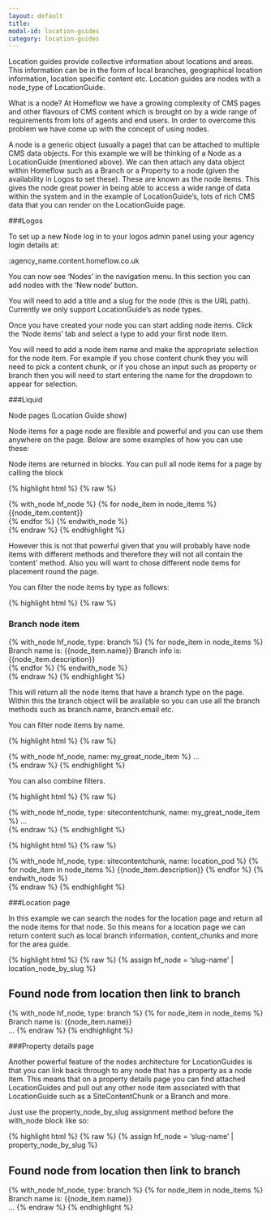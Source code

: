 ```yaml
---
layout: default
title:
modal-id: location-guides
category: location-guides
---
```

Location guides provide collective information about locations and areas. This information can be in the form of local branches, geographical location information, location specific content etc. Location guides are nodes with a node_type of LocationGuide. 

What is a node? At Homeflow we have a growing complexity of CMS pages and other flavours of CMS content which is brought on by a wide range of requirements from lots of agents and end users. In order to overcome this problem we have come up with the concept of using nodes. 

A node is a generic object (usually a page) that can be attached to multiple CMS data objects. For this example we will be thinking of a Node as a LocationGuide (mentioned above). We can then attach any data object within Homeflow such as a Branch or a Property to a node (given the availability in Logos to set these). These are known as the node items. This gives the node great power in being able to access a wide range of data within the system and in the example of LocationGuide’s, lots of rich CMS data that you can render on the LocationGuide page. 

###Logos

To set up a new Node log in to your logos admin panel using your agency login details at:

:agency_name.content.homeflow.co.uk

You can now see ‘Nodes’ in the navigation menu. In this section you can add nodes with the ‘New node’ button. 

You will need to add a title and a slug for the node (this is the URL path). Currently we only support LocationGuide’s as node types. 

Once you have created your node you can start adding node items. Click the ‘Node items’ tab and select a type to add your first node item. 

You will need to add a node item name and make the appropriate selection for the node item. For example if you chose content chunk they you will need to pick a content chunk, or if you chose an input such as property or branch then you will need to start entering the name for the dropdown to appear for selection. 

###Liquid

Node pages (Location Guide show)

Node items for a page node are flexible and powerful and you can use them anywhere on the page. Below are some examples of how you can use these:

Node items are returned in blocks. You can pull all node items for a page by calling the block

{% highlight html %}
{% raw %}
<div class="node">
	{% with_node hf_node %}
	  {% for node_item in node_items %}
	  	<div class="node_item">
	    	{{node_item.content}}
	    </div>
	  {% endfor %}
	{% endwith_node %}
</div>
{% endraw %}
{% endhighlight %}

However this is not that powerful given that you will probably have node items with different methods and therefore they will not all contain the ‘content’ method. Also you will want to chose different node items for placement round the page. 

You can filter the node items by type as follows:

{% highlight html %}
{% raw %}
<div class="node">
	<h3>Branch node item</h3>
	{% with_node hf_node, type: branch %}
	  {% for node_item in node_items %}
	  	<div class="node_item">
	    	Branch name is: {{node_item.name}}
    		Branch info is: {{node_item.description}}
	    </div>
	  {% endfor %}
	{% endwith_node %}
</div>
{% endraw %}
{% endhighlight %}

This will return all the node items that have a branch type on the page. Within this the branch object will be available so you can use all the branch methods such as branch.name, branch.email etc. 

You can filter node items by name.

{% highlight html %}
{% raw %}
	<div class="node">
		{% with_node hf_node, name: my_great_node_item   %}
		...
	</div>
{% endraw %}
{% endhighlight %}

You can also combine filters.

{% highlight html %}
{% raw %}
	<div class="node">
		{% with_node hf_node,  type: sitecontentchunk, name: my_great_node_item   %}
		...
	</div>
{% endraw %}
{% endhighlight %}

{% highlight html %}
{% raw %}
	<div class="node">
		{% with_node hf_node, type: sitecontentchunk, name: location_pod  %}
		  {% for node_item in node_items %}
		    {{node_item.description}}
		  {% endfor %}
		{% endwith_node %}
	</div>
{% endraw %}
{% endhighlight %}

###Location page

In this example we can search the nodes for the location page and return all the node items for that node. So this means for a location page we can return content such as local branch information, content_chunks and more for the area guide. 

{% highlight html %}
{% raw %}
	{% assign hf_node = ‘slug-name’ | location_node_by_slug %}
	<h2>Found node from location then link to branch</h2>
	<div class="node">
	{% with_node hf_node,  type: branch  %}
	  {% for node_item in node_items %}
	    Branch name is: {{node_item.name}}</br>
		...
{% endraw %}
{% endhighlight %}


###Property details page

Another powerful feature of the nodes architecture for LocationGuides is that you can link back through to any node that has a property as a node item. This means that on a property details page you can find attached LocationGuides and pull out any other node item associated with that LocationGuide such as a SiteContentChunk or a Branch and more. 

Just use the property_node_by_slug assignment method before the with_node block like so:

{% highlight html %}
{% raw %}
	{% assign hf_node = ‘slug-name’ | property_node_by_slug %}
	<h2>Found node from location then link to branch</h2>
	<div class="node">
	{% with_node hf_node,  type: branch  %}
	  {% for node_item in node_items %}
	    Branch name is: {{node_item.name}}</br>
		...
{% endraw %}
{% endhighlight %}
